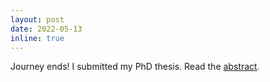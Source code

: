 ```yaml
---
layout: post
date: 2022-05-13
inline: true
---
```


Journey ends! I submitted my PhD thesis. Read the <a href="assets/pdf/PhD_Thesis_Abstract.pdf" target="_blank">abstract</a>.
